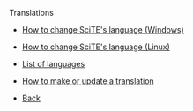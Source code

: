 ﻿
Translations

* [How to change SciTE's language (Windows)](translations_howto_win.md)

* [How to change SciTE's language (Linux)](translations_howto_linux.md)

* [List of languages](translations_list.md)

* [How to make or update a translation](translations_howto_make.md)

* [Back](../README.md)

